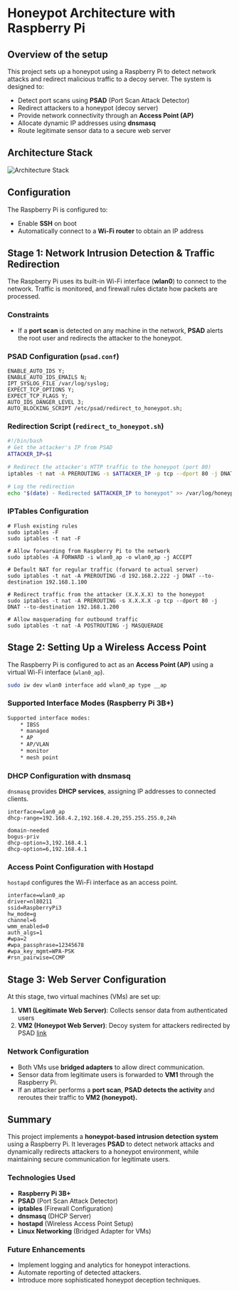 # Honeypot Architecture with Raspberry Pi

## Overview of the setup
This project sets up a honeypot using a Raspberry Pi to detect network attacks and redirect malicious traffic to a decoy server. The system is designed to:
- Detect port scans using **PSAD** (Port Scan Attack Detector)
- Redirect attackers to a honeypot (decoy server)
- Provide network connectivity through an **Access Point (AP)**
- Allocate dynamic IP addresses using **dnsmasq**
- Route legitimate sensor data to a secure web server

## Architecture Stack
![Architecture Stack](./Images/ArchStack.jpg)

## Configuration
The Raspberry Pi is configured to:
- Enable **SSH** on boot
- Automatically connect to a **Wi-Fi router** to obtain an IP address

## Stage 1: Network Intrusion Detection & Traffic Redirection
The Raspberry Pi uses its built-in Wi-Fi interface (**wlan0**) to connect to the network. Traffic is monitored, and firewall rules dictate how packets are processed.

### Constraints
- If a **port scan** is detected on any machine in the network, **PSAD** alerts the root user and redirects the attacker to the honeypot.

### PSAD Configuration (`psad.conf`)
```psad
ENABLE_AUTO_IDS Y;
ENABLE_AUTO_IDS_EMAILS N;
IPT_SYSLOG_FILE /var/log/syslog;
EXPECT_TCP_OPTIONS Y;
EXPECT_TCP_FLAGS Y;
AUTO_IDS_DANGER_LEVEL 3;
AUTO_BLOCKING_SCRIPT /etc/psad/redirect_to_honeypot.sh;
```

### Redirection Script (`redirect_to_honeypot.sh`)
```bash
#!/bin/bash
# Get the attacker's IP from PSAD
ATTACKER_IP=$1

# Redirect the attacker's HTTP traffic to the honeypot (port 80)
iptables -t nat -A PREROUTING -s $ATTACKER_IP -p tcp --dport 80 -j DNAT --to-destination 192.168.1.200

# Log the redirection
echo "$(date) - Redirected $ATTACKER_IP to honeypot" >> /var/log/honeypot_redirect.log
```

### IPTables Configuration
```iptables
# Flush existing rules
sudo iptables -F
sudo iptables -t nat -F

# Allow forwarding from Raspberry Pi to the network
sudo iptables -A FORWARD -i wlan0_ap -o wlan0_ap -j ACCEPT

# Default NAT for regular traffic (forward to actual server)
sudo iptables -t nat -A PREROUTING -d 192.168.2.222 -j DNAT --to-destination 192.168.1.100

# Redirect traffic from the attacker (X.X.X.X) to the honeypot
sudo iptables -t nat -A PREROUTING -s X.X.X.X -p tcp --dport 80 -j DNAT --to-destination 192.168.1.200

# Allow masquerading for outbound traffic
sudo iptables -t nat -A POSTROUTING -j MASQUERADE
```

## Stage 2: Setting Up a Wireless Access Point
The Raspberry Pi is configured to act as an **Access Point (AP)** using a virtual Wi-Fi interface (`wlan0_ap`).
```bash
sudo iw dev wlan0 interface add wlan0_ap type __ap
```

### Supported Interface Modes (Raspberry Pi 3B+)
```bash
Supported interface modes:
	* IBSS
	* managed
	* AP
	* AP/VLAN
	* monitor
	* mesh point
```

### DHCP Configuration with **dnsmasq**
`dnsmasq` provides **DHCP services**, assigning IP addresses to connected clients.
```dnsmasq
interface=wlan0_ap
dhcp-range=192.168.4.2,192.168.4.20,255.255.255.0,24h

domain-needed
bogus-priv
dhcp-option=3,192.168.4.1
dhcp-option=6,192.168.4.1
```

### Access Point Configuration with **Hostapd**
`hostapd` configures the Wi-Fi interface as an access point.
```Hostapd
interface=wlan0_ap
driver=nl80211
ssid=RaspberryPi3
hw_mode=g
channel=6
wmm_enabled=0
auth_algs=1
#wpa=2
#wpa_passphrase=12345678
#wpa_key_mgmt=WPA-PSK
#rsn_pairwise=CCMP
```

## Stage 3: Web Server Configuration
At this stage, two virtual machines (VMs) are set up:
1. **VM1 (Legitimate Web Server)**: Collects sensor data from authenticated users
2. **VM2 (Honeypot Web Server)**: Decoy system for attackers redirected by PSAD
[link](./config.md)

### Network Configuration
- Both VMs use **bridged adapters** to allow direct communication.
- Sensor data from legitimate users is forwarded to **VM1** through the Raspberry Pi.
- If an attacker performs a **port scan**, **PSAD detects the activity** and reroutes their traffic to **VM2 (honeypot).**

## Summary
This project implements a **honeypot-based intrusion detection system** using a Raspberry Pi. It leverages **PSAD** to detect network attacks and dynamically redirects attackers to a honeypot environment, while maintaining secure communication for legitimate users.

### Technologies Used
- **Raspberry Pi 3B+**
- **PSAD** (Port Scan Attack Detector)
- **iptables** (Firewall Configuration)
- **dnsmasq** (DHCP Server)
- **hostapd** (Wireless Access Point Setup)
- **Linux Networking** (Bridged Adapter for VMs)

### Future Enhancements
- Implement logging and analytics for honeypot interactions.
- Automate reporting of detected attackers.
- Introduce more sophisticated honeypot deception techniques.


